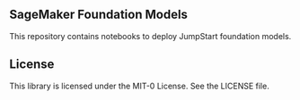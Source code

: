 ## SageMaker Foundation Models

This repository contains notebooks to deploy JumpStart foundation models.

## License

This library is licensed under the MIT-0 License. See the LICENSE file.


